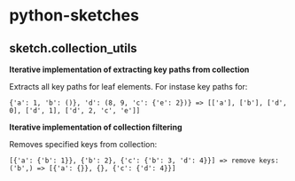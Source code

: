 # python-sketches

## sketch.collection_utils

**Iterative implementation of extracting key paths from collection**

Extracts all key paths for leaf elements. For instase key paths for:

`{'a': 1, 'b': ()}, 'd': (8, 9, 'c': {'e': 2})} => [['a'], ['b'], ['d', 0], ['d', 1], ['d', 2, 'c', 'e']]`

**Iterative implementation of collection filtering**

Removes specified keys from collection:

`[{'a': {'b': 1}}, {'b': 2}, {'c': {'b': 3, 'd': 4}}] => remove keys: ('b',) => [{'a': {}}, {}, {'c': {'d': 4}}]`
